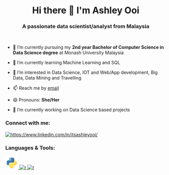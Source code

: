 
<h1 align="center">Hi there 👋 I'm Ashley Ooi</h1>
<h3 align="center">A passionate data scientist/analyst from Malaysia</h3>

<br/>

- 🏢 I’m currently pursuing my **2nd year Bachelor of Computer Science in Data Science degree** at Monash University Malaysia

- 🌱 I’m currently learning Machine Learning and SQL

- 👀 I’m interested in Data Science, IOT and Web/App development, Big Data, Data Mining and Travelling 

- 📫 Reach me by <a href="mailto:ashleyooiyl@gmail.com">email</a> 

- 😄 Pronouns: **She/Her**

- 🔭 I’m currently working on Data Science based projects
 

<h3 align="left">Connect with me:</h3>
<p align="left">
<a href="https://www.linkedin.com/in/itsashleyooi/" target="blank"><img align="center" src="https://cdn.jsdelivr.net/npm/simple-icons@3.0.1/icons/linkedin.svg" alt="https://www.linkedin.com/in/itsashleyooi/" height="30" width="40" /></a>


<h3 align="left">Languages & Tools:</h3>
<p align="left"> <a href="https://www.python.org" target="_blank"> <img src="https://raw.githubusercontent.com/devicons/devicon/master/icons/python/python-original.svg" alt="python" width="40" height="40"/> </a> <a href="https://www.r-project.org/about.html" target="_blank"> <img src="https://www.vectorlogo.zone/logos/r-project/r-project-official.svg" alt="r" width="40" height="40"/> </a> <a href="https://www.oracle.com/database/technologies/appdev/sqldeveloper-landing.html" target="_blank"> <img src="https://img.icons8.com/dotty/80/000000/sql.png" alt="r" width="40" height="40"/> </a> </p>

